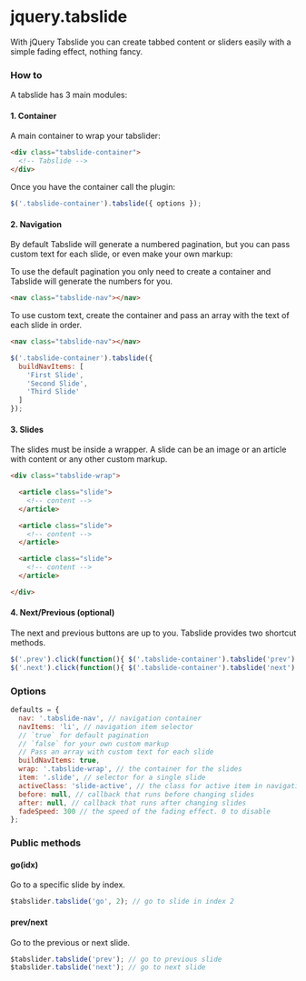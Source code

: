 jquery.tabslide
===============

With jQuery Tabslide you can create tabbed content or sliders easily with a simple fading effect, nothing fancy.

### How to

A tabslide has 3 main modules:

#### 1. Container

A main container to wrap your tabslider:

```html
<div class="tabslide-container">
  <!-- Tabslide -->
</div>
```
Once you have the container call the plugin:

```javascript
$('.tabslide-container').tabslide({ options });
```

#### 2. Navigation

By default Tabslide will generate a numbered pagination, but you can pass custom text for each slide, or even make your own markup:

To use the default pagination you only need to create a container and Tabslide will generate the numbers for you.
```html
<nav class="tabslide-nav"></nav>
```

To use custom text, create the container and pass an array with the text of each slide in order.
```html
<nav class="tabslide-nav"></nav>
```
```javascript
$('.tabslide-container').tabslide({
  buildNavItems: [
    'First Slide',
    'Second Slide',
    'Third Slide'
  ]
});
```

#### 3. Slides

The slides must be inside a wrapper. A slide can be an image or an article with content or any other custom markup.

```html
<div class="tabslide-wrap">

  <article class="slide">
    <!-- content -->
  </article>

  <article class="slide">
    <!-- content -->
  </article>

  <article class="slide">
    <!-- content -->
  </article>

</div>
```

#### 4. Next/Previous (optional)

The next and previous buttons are up to you. Tabslide provides two shortcut methods.

```javascript
$('.prev').click(function(){ $('.tabslide-container').tabslide('prev') });
$('.next').click(function(){ $('.tabslide-container').tabslide('next') });
```

### Options

```javascript
defaults = {
  nav: '.tabslide-nav', // navigation container
  navItems: 'li', // navigation item selector
  // `true` for default pagination
  // `false` for your own custom markup
  // Pass an array with custom text for each slide
  buildNavItems: true,
  wrap: '.tabslide-wrap', // the container for the slides
  item: '.slide', // selector for a single slide
  activeClass: 'slide-active', // the class for active item in navigation
  before: null, // callback that runs before changing slides
  after: null, // callback that runs after changing slides
  fadeSpeed: 300 // the speed of the fading effect. 0 to disable
};
```

### Public methods

#### go(idx)

Go to a specific slide by index.

```javascript
$tabslider.tabslide('go', 2); // go to slide in index 2
```

#### prev/next

Go to the previous or next slide.

```javascript
$tabslider.tabslide('prev'); // go to previous slide
$tabslider.tabslide('next'); // go to next slide
```
